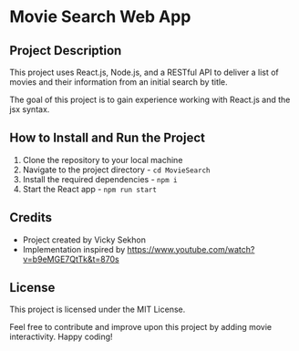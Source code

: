 # Movie Search Web App

## Project Description
This project uses React.js, Node.js, and a RESTful API to deliver a list of movies and their information from an initial search by title.

The goal of this project is to gain experience working with React.js and the jsx syntax. 

## How to Install and Run the Project

1. Clone the repository to your local machine
2. Navigate to the project directory - ```cd MovieSearch```
3. Install the required dependencies - ```npm i```
4. Start the React app - ```npm run start```

## Credits
- Project created by Vicky Sekhon
- Implementation inspired by https://www.youtube.com/watch?v=b9eMGE7QtTk&t=870s

## License
This project is licensed under the MIT License.

Feel free to contribute and improve upon this project by adding movie interactivity. Happy coding!  
